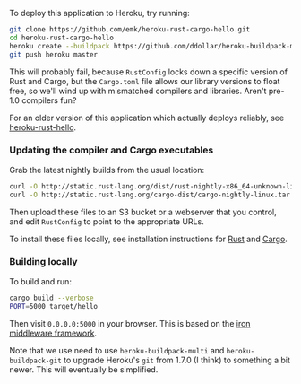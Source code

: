 To deploy this application to Heroku, try running:

``` sh
git clone https://github.com/emk/heroku-rust-cargo-hello.git
cd heroku-rust-cargo-hello
heroku create --buildpack https://github.com/ddollar/heroku-buildpack-multi.git
git push heroku master
```

This will probably fail, because `RustConfig` locks down a specific version
of Rust and Cargo, but the `Cargo.toml` file allows our library versions to
float free, so we'll wind up with mismatched compilers and libraries.
Aren't pre-1.0 compilers fun?

For an older version of this application which actually deploys reliably,
see [heroku-rust-hello][].

### Updating the compiler and Cargo executables

Grab the latest nightly builds from the usual location:

``` sh
curl -O http://static.rust-lang.org/dist/rust-nightly-x86_64-unknown-linux-gnu.tar.gz
curl -O http://static.rust-lang.org/cargo-dist/cargo-nightly-linux.tar.gz
```

Then upload these files to an S3 bucket or a webserver that you control,
and edit `RustConfig` to point to the appropriate URLs.

To install these files locally, see installation instructions for
[Rust][rust-install] and [Cargo][cargo-install].

### Building locally

To build and run:

``` sh
cargo build --verbose
PORT=5000 target/hello
```

Then visit `0.0.0.0:5000` in your browser.  This is based on the
[iron middleware framework][iron].

Note that we use need to use `heroku-buildpack-multi` and
`heroku-buildpack-git` to upgrade Heroku's `git` from 1.7.0 (I think) to
something a bit newer.  This will eventually be simplified.

[rust-install]: http://doc.rust-lang.org/tutorial.html#getting-started
[cargo-install]: https://github.com/rust-lang/cargo
[heroku-rust-hello]: https://github.com/emk/heroku-rust-hello
[iron]: https://github.com/iron/iron

